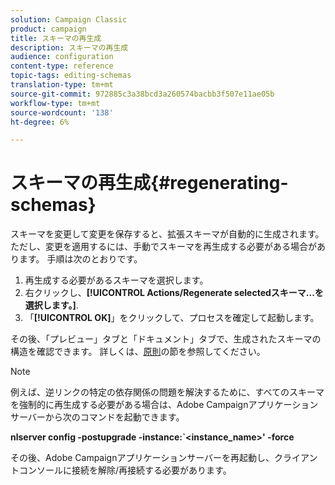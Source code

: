 ```yaml
---
solution: Campaign Classic
product: campaign
title: スキーマの再生成
description: スキーマの再生成
audience: configuration
content-type: reference
topic-tags: editing-schemas
translation-type: tm+mt
source-git-commit: 972885c3a38bcd3a260574bacbb3f507e11ae05b
workflow-type: tm+mt
source-wordcount: '138'
ht-degree: 6%

---
```



# スキーマの再生成{#regenerating-schemas}

スキーマを変更して変更を保存すると、拡張スキーマが自動的に生成されます。 ただし、変更を適用するには、手動でスキーマを再生成する必要がある場合があります。 手順は次のとおりです。

1. 再生成する必要があるスキーマを選択します。
1. 右クリックし、**[!UICONTROL Actions/Regenerate selectedスキーマ...を選択します。]**.
1. 「**[!UICONTROL OK]**」をクリックして、プロセスを確定して起動します。

その後、「プレビュー」タブと「ドキュメント」タブで、生成されたスキーマの構造を確認できます。 詳しくは、[原則](../../configuration/using/data-schemas.md#principles)の節を参照してください。

>[!NOTE]
>
>例えば、逆リンクの特定の依存関係の問題を解決するために、すべてのスキーマを強制的に再生成する必要がある場合は、Adobe Campaignアプリケーションサーバーから次のコマンドを起動できます。
>
>**nlserver config -postupgrade -instance:`&lt;instance_name>&#39; -force**
>
>その後、Adobe Campaignアプリケーションサーバーを再起動し、クライアントコンソールに接続を解除/再接続する必要があります。
